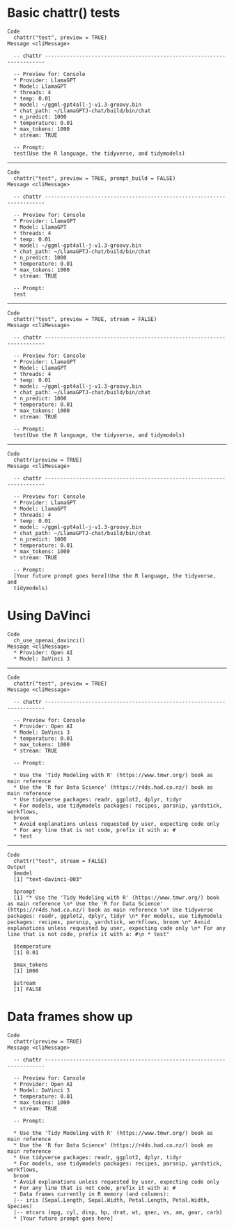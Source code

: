 # Basic chattr() tests

    Code
      chattr("test", preview = TRUE)
    Message <cliMessage>
      
      -- chattr ----------------------------------------------------------------------
      
      -- Preview for: Console 
      * Provider: LlamaGPT
      * Model: LlamaGPT
      * threads: 4
      * temp: 0.01
      * model: ~/ggml-gpt4all-j-v1.3-groovy.bin
      * chat_path: ~/LlamaGPTJ-chat/build/bin/chat
      * n_predict: 1000
      * temperature: 0.01
      * max_tokens: 1000
      * stream: TRUE
      
      -- Prompt: 
      test(Use the R language, the tidyverse, and tidymodels)

---

    Code
      chattr("test", preview = TRUE, prompt_build = FALSE)
    Message <cliMessage>
      
      -- chattr ----------------------------------------------------------------------
      
      -- Preview for: Console 
      * Provider: LlamaGPT
      * Model: LlamaGPT
      * threads: 4
      * temp: 0.01
      * model: ~/ggml-gpt4all-j-v1.3-groovy.bin
      * chat_path: ~/LlamaGPTJ-chat/build/bin/chat
      * n_predict: 1000
      * temperature: 0.01
      * max_tokens: 1000
      * stream: TRUE
      
      -- Prompt: 
      test

---

    Code
      chattr("test", preview = TRUE, stream = FALSE)
    Message <cliMessage>
      
      -- chattr ----------------------------------------------------------------------
      
      -- Preview for: Console 
      * Provider: LlamaGPT
      * Model: LlamaGPT
      * threads: 4
      * temp: 0.01
      * model: ~/ggml-gpt4all-j-v1.3-groovy.bin
      * chat_path: ~/LlamaGPTJ-chat/build/bin/chat
      * n_predict: 1000
      * temperature: 0.01
      * max_tokens: 1000
      * stream: TRUE
      
      -- Prompt: 
      test(Use the R language, the tidyverse, and tidymodels)

---

    Code
      chattr(preview = TRUE)
    Message <cliMessage>
      
      -- chattr ----------------------------------------------------------------------
      
      -- Preview for: Console 
      * Provider: LlamaGPT
      * Model: LlamaGPT
      * threads: 4
      * temp: 0.01
      * model: ~/ggml-gpt4all-j-v1.3-groovy.bin
      * chat_path: ~/LlamaGPTJ-chat/build/bin/chat
      * n_predict: 1000
      * temperature: 0.01
      * max_tokens: 1000
      * stream: TRUE
      
      -- Prompt: 
      [Your future prompt goes here](Use the R language, the tidyverse, and
      tidymodels)

# Using DaVinci

    Code
      ch_use_openai_davinci()
    Message <cliMessage>
      * Provider: Open AI
      * Model: DaVinci 3

---

    Code
      chattr("test", preview = TRUE)
    Message <cliMessage>
      
      -- chattr ----------------------------------------------------------------------
      
      -- Preview for: Console 
      * Provider: Open AI
      * Model: DaVinci 3
      * temperature: 0.01
      * max_tokens: 1000
      * stream: TRUE
      
      -- Prompt: 
      
      * Use the 'Tidy Modeling with R' (https://www.tmwr.org/) book as main reference
      * Use the 'R for Data Science' (https://r4ds.had.co.nz/) book as main reference
      * Use tidyverse packages: readr, ggplot2, dplyr, tidyr
      * For models, use tidymodels packages: recipes, parsnip, yardstick, workflows,
      broom
      * Avoid explanations unless requested by user, expecting code only
      * For any line that is not code, prefix it with a: #
      * test

---

    Code
      chattr("test", stream = FALSE)
    Output
      $model
      [1] "text-davinci-003"
      
      $prompt
      [1] "* Use the 'Tidy Modeling with R' (https://www.tmwr.org/) book as main reference \n* Use the 'R for Data Science' (https://r4ds.had.co.nz/) book as main reference \n* Use tidyverse packages: readr, ggplot2, dplyr, tidyr \n* For models, use tidymodels packages: recipes, parsnip, yardstick, workflows, broom \n* Avoid explanations unless requested by user, expecting code only \n* For any line that is not code, prefix it with a: #\n * test"
      
      $temperature
      [1] 0.01
      
      $max_tokens
      [1] 1000
      
      $stream
      [1] FALSE
      

# Data frames show up

    Code
      chattr(preview = TRUE)
    Message <cliMessage>
      
      -- chattr ----------------------------------------------------------------------
      
      -- Preview for: Console 
      * Provider: Open AI
      * Model: DaVinci 3
      * temperature: 0.01
      * max_tokens: 1000
      * stream: TRUE
      
      -- Prompt: 
      
      * Use the 'Tidy Modeling with R' (https://www.tmwr.org/) book as main reference
      * Use the 'R for Data Science' (https://r4ds.had.co.nz/) book as main reference
      * Use tidyverse packages: readr, ggplot2, dplyr, tidyr
      * For models, use tidymodels packages: recipes, parsnip, yardstick, workflows,
      broom
      * Avoid explanations unless requested by user, expecting code only
      * For any line that is not code, prefix it with a: #
      * Data frames currently in R memory (and columns):
      |-- iris (Sepal.Length, Sepal.Width, Petal.Length, Petal.Width, Species)
      |-- mtcars (mpg, cyl, disp, hp, drat, wt, qsec, vs, am, gear, carb)
      * [Your future prompt goes here]

